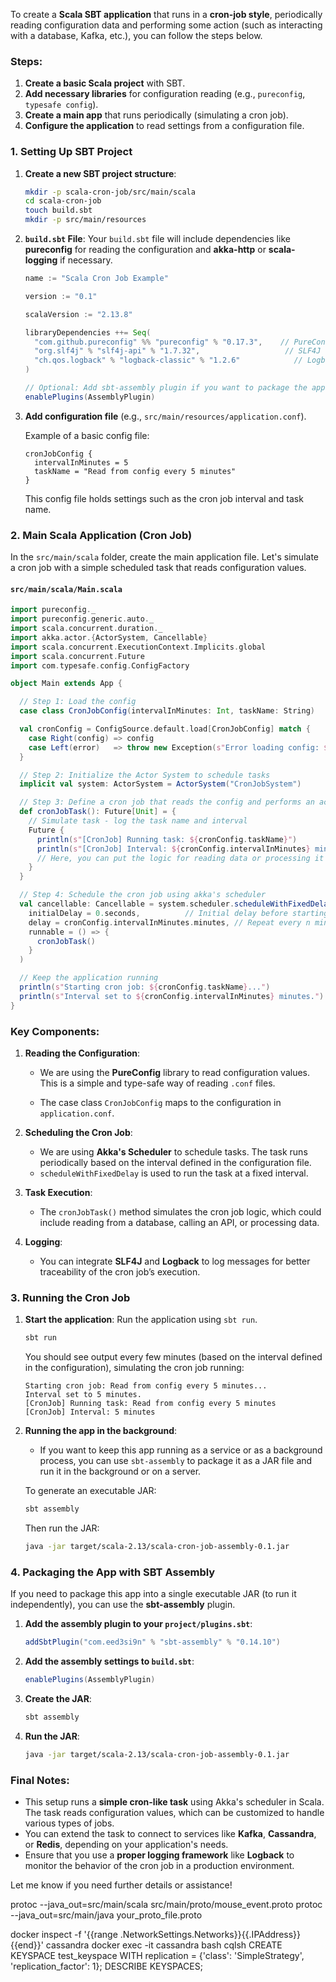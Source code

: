 To create a **Scala SBT application** that runs in a **cron-job style**, periodically reading configuration data and performing some action (such as interacting with a database, Kafka, etc.), you can follow the steps below.

### Steps:

1. **Create a basic Scala project** with SBT.
2. **Add necessary libraries** for configuration reading (e.g., `pureconfig`, `typesafe config`).
3. **Create a main app** that runs periodically (simulating a cron job).
4. **Configure the application** to read settings from a configuration file.

### 1. **Setting Up SBT Project**

1. **Create a new SBT project structure**:

   ```bash
   mkdir -p scala-cron-job/src/main/scala
   cd scala-cron-job
   touch build.sbt
   mkdir -p src/main/resources
   ```

2. **`build.sbt` File**:
   Your `build.sbt` file will include dependencies like **pureconfig** for reading the configuration and **akka-http** or **scala-logging** if necessary.

   ```scala
   name := "Scala Cron Job Example"

   version := "0.1"

   scalaVersion := "2.13.8"

   libraryDependencies ++= Seq(
     "com.github.pureconfig" %% "pureconfig" % "0.17.3",    // PureConfig for config handling
     "org.slf4j" % "slf4j-api" % "1.7.32",                   // SLF4J logging
     "ch.qos.logback" % "logback-classic" % "1.2.6"            // Logback for logging
   )

   // Optional: Add sbt-assembly plugin if you want to package the app
   enablePlugins(AssemblyPlugin)
   ```

3. **Add configuration file** (e.g., `src/main/resources/application.conf`).

   Example of a basic config file:

   ```hocon
   cronJobConfig {
     intervalInMinutes = 5
     taskName = "Read from config every 5 minutes"
   }
   ```

   This config file holds settings such as the cron job interval and task name.

### 2. **Main Scala Application (Cron Job)**

In the `src/main/scala` folder, create the main application file. Let's simulate a cron job with a simple scheduled task that reads configuration values.

#### `src/main/scala/Main.scala`

```scala
import pureconfig._
import pureconfig.generic.auto._
import scala.concurrent.duration._
import akka.actor.{ActorSystem, Cancellable}
import scala.concurrent.ExecutionContext.Implicits.global
import scala.concurrent.Future
import com.typesafe.config.ConfigFactory

object Main extends App {

  // Step 1: Load the config
  case class CronJobConfig(intervalInMinutes: Int, taskName: String)

  val cronConfig = ConfigSource.default.load[CronJobConfig] match {
    case Right(config) => config
    case Left(error)   => throw new Exception(s"Error loading config: $error")
  }

  // Step 2: Initialize the Actor System to schedule tasks
  implicit val system: ActorSystem = ActorSystem("CronJobSystem")

  // Step 3: Define a cron job that reads the config and performs an action
  def cronJobTask(): Future[Unit] = {
    // Simulate task - log the task name and interval
    Future {
      println(s"[CronJob] Running task: ${cronConfig.taskName}")
      println(s"[CronJob] Interval: ${cronConfig.intervalInMinutes} minutes")
      // Here, you can put the logic for reading data or processing it
    }
  }

  // Step 4: Schedule the cron job using akka's scheduler
  val cancellable: Cancellable = system.scheduler.scheduleWithFixedDelay(
    initialDelay = 0.seconds,          // Initial delay before starting
    delay = cronConfig.intervalInMinutes.minutes, // Repeat every n minutes
    runnable = () => {
      cronJobTask()
    }
  )

  // Keep the application running
  println(s"Starting cron job: ${cronConfig.taskName}...")
  println(s"Interval set to ${cronConfig.intervalInMinutes} minutes.")
}
```

### Key Components:

1. **Reading the Configuration**:
   - We are using the **PureConfig** library to read configuration values. This is a simple and type-safe way of reading `.conf` files.

   - The case class `CronJobConfig` maps to the configuration in `application.conf`.

2. **Scheduling the Cron Job**:
   - We are using **Akka's Scheduler** to schedule tasks. The task runs periodically based on the interval defined in the configuration file.
   - `scheduleWithFixedDelay` is used to run the task at a fixed interval.

3. **Task Execution**:
   - The `cronJobTask()` method simulates the cron job logic, which could include reading from a database, calling an API, or processing data.

4. **Logging**:
   - You can integrate **SLF4J** and **Logback** to log messages for better traceability of the cron job’s execution.

### 3. **Running the Cron Job**

1. **Start the application**: Run the application using `sbt run`.

   ```bash
   sbt run
   ```

   You should see output every few minutes (based on the interval defined in the configuration), simulating the cron job running:

   ```
   Starting cron job: Read from config every 5 minutes...
   Interval set to 5 minutes.
   [CronJob] Running task: Read from config every 5 minutes
   [CronJob] Interval: 5 minutes
   ```

2. **Running the app in the background**:
   - If you want to keep this app running as a service or as a background process, you can use `sbt-assembly` to package it as a JAR file and run it in the background or on a server.

   To generate an executable JAR:

   ```bash
   sbt assembly
   ```

   Then run the JAR:

   ```bash
   java -jar target/scala-2.13/scala-cron-job-assembly-0.1.jar
   ```

### 4. **Packaging the App with SBT Assembly**

If you need to package this app into a single executable JAR (to run it independently), you can use the **sbt-assembly** plugin.

1. **Add the assembly plugin to your `project/plugins.sbt`**:

   ```scala
   addSbtPlugin("com.eed3si9n" % "sbt-assembly" % "0.14.10")
   ```

2. **Add the assembly settings to `build.sbt`**:

   ```scala
   enablePlugins(AssemblyPlugin)
   ```

3. **Create the JAR**:

   ```bash
   sbt assembly
   ```

4. **Run the JAR**:

   ```bash
   java -jar target/scala-2.13/scala-cron-job-assembly-0.1.jar
   ```

### Final Notes:

- This setup runs a **simple cron-like task** using Akka's scheduler in Scala. The task reads configuration values, which can be customized to handle various types of jobs.
- You can extend the task to connect to services like **Kafka**, **Cassandra**, or **Redis**, depending on your application's needs.
- Ensure that you use a **proper logging framework** like **Logback** to monitor the behavior of the cron job in a production environment.

Let me know if you need further details or assistance!


protoc --java_out=src/main/scala src/main/proto/mouse_event.proto
protoc --java_out=src/main/java your_proto_file.proto




docker inspect -f '{{range .NetworkSettings.Networks}}{{.IPAddress}}{{end}}' cassandra
docker exec -it cassandra bash
cqlsh
CREATE KEYSPACE test_keyspace WITH replication = {'class': 'SimpleStrategy', 'replication_factor': 1};
DESCRIBE KEYSPACES;
